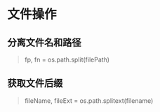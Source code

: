 # 文件操作

## 分离文件名和路径

> fp, fn = os.path.split(filePath)

## 获取文件后缀

> fileName, fileExt = os.path.splitext(filename)

